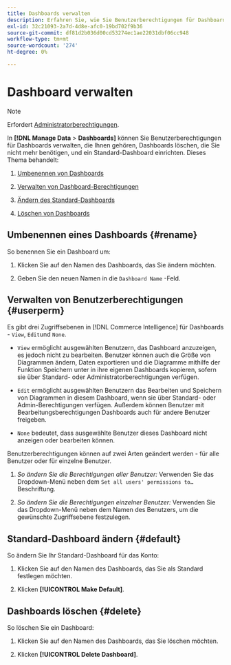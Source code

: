```yaml
---
title: Dashboards verwalten
description: Erfahren Sie, wie Sie Benutzerberechtigungen für Dashboards verwalten, die Ihnen gehören, Dashboards löschen, die Sie nicht mehr benötigen, und ein Standard-Dashboard einrichten.
exl-id: 32c21093-2a7d-4d8e-afc0-19bd702f9b36
source-git-commit: df81d2b036d00cd53274ec1ae22031dbf06cc948
workflow-type: tm+mt
source-wordcount: '274'
ht-degree: 0%

---
```


# Dashboard verwalten

>[!NOTE]
>
>Erfordert [Administratorberechtigungen](../../administrator/user-management/user-management.md).

In **[!DNL Manage Data** > **Dashboards]** können Sie Benutzerberechtigungen für Dashboards verwalten, die Ihnen gehören, Dashboards löschen, die Sie nicht mehr benötigen, und ein Standard-Dashboard einrichten. Dieses Thema behandelt:

1. [Umbenennen von Dashboards](#rename)

1. [Verwalten von Dashboard-Berechtigungen](#userperm)

1. [Ändern des Standard-Dashboards](#default)

1. [Löschen von Dashboards](#delete)

## Umbenennen eines Dashboards {#rename}

So benennen Sie ein Dashboard um:

1. Klicken Sie auf den Namen des Dashboards, das Sie ändern möchten.

2. Geben Sie den neuen Namen in die `Dashboard Name` -Feld.

## Verwalten von Benutzerberechtigungen {#userperm}

Es gibt drei Zugriffsebenen in [!DNL Commerce Intelligence] für Dashboards - `View`, `Edit`und `None`.

* `View` ermöglicht ausgewählten Benutzern, das Dashboard anzuzeigen, es jedoch nicht zu bearbeiten. Benutzer können auch die Größe von Diagrammen ändern, Daten exportieren und die Diagramme mithilfe der Funktion Speichern unter in ihre eigenen Dashboards kopieren, sofern sie über Standard- oder Administratorberechtigungen verfügen.

* `Edit` ermöglicht ausgewählten Benutzern das Bearbeiten und Speichern von Diagrammen in diesem Dashboard, wenn sie über Standard- oder Admin-Berechtigungen verfügen. Außerdem können Benutzer mit Bearbeitungsberechtigungen Dashboards auch für andere Benutzer freigeben.

* `None` bedeutet, dass ausgewählte Benutzer dieses Dashboard nicht anzeigen oder bearbeiten können.

Benutzerberechtigungen können auf zwei Arten geändert werden - für alle Benutzer oder für einzelne Benutzer.

1. *So ändern Sie die Berechtigungen aller Benutzer:* Verwenden Sie das Dropdown-Menü neben dem `Set all users' permissions to…` Beschriftung.

1. *So ändern Sie die Berechtigungen einzelner Benutzer:* Verwenden Sie das Dropdown-Menü neben dem Namen des Benutzers, um die gewünschte Zugriffsebene festzulegen.

## Standard-Dashboard ändern {#default}

So ändern Sie Ihr Standard-Dashboard für das Konto:

1. Klicken Sie auf den Namen des Dashboards, das Sie als Standard festlegen möchten.

1. Klicken **[!UICONTROL Make Default]**.

## Dashboards löschen {#delete}

So löschen Sie ein Dashboard:

1. Klicken Sie auf den Namen des Dashboards, das Sie löschen möchten.

1. Klicken **[!UICONTROL Delete Dashboard]**.
